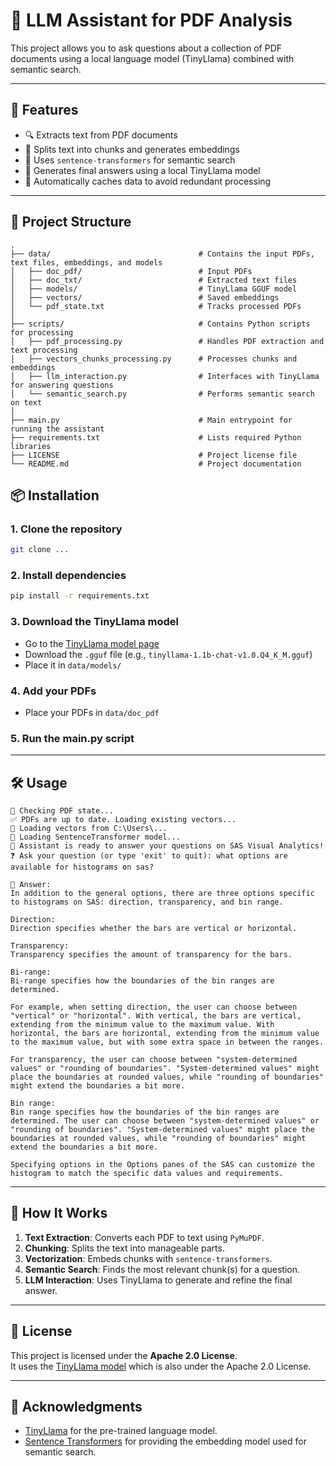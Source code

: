 
# 🧠 LLM Assistant for PDF Analysis

This project allows you to ask questions about a collection of PDF documents using a local language model (TinyLlama) combined with semantic search.

---

## 🚀 Features

- 🔍 Extracts text from PDF documents
- 🧱 Splits text into chunks and generates embeddings
- 🔎 Uses `sentence-transformers` for semantic search
- 🤖 Generates final answers using a local TinyLlama model
- 💾 Automatically caches data to avoid redundant processing

---

## 📁 Project Structure

    .
    ├── data/                                 # Contains the input PDFs, text files, embeddings, and models
    │   ├── doc_pdf/                          # Input PDFs
    │   ├── doc_txt/                          # Extracted text files
    │   ├── models/                           # TinyLlama GGUF model
    │   ├── vectors/                          # Saved embeddings
    │   └── pdf_state.txt                     # Tracks processed PDFs
    │
    ├── scripts/                              # Contains Python scripts for processing
    │   ├── pdf_processing.py                 # Handles PDF extraction and text processing
    │   ├── vectors_chunks_processing.py      # Processes chunks and embeddings
    │   ├── llm_interaction.py                # Interfaces with TinyLlama for answering questions
    │   └── semantic_search.py                # Performs semantic search on text
    │
    ├── main.py                               # Main entrypoint for running the assistant
    ├── requirements.txt                      # Lists required Python libraries
    ├── LICENSE                               # Project license file
    └── README.md                             # Project documentation

## 📦 Installation

### 1. Clone the repository
```bash
git clone ...
```

### 2. Install dependencies
```bash
pip install -r requirements.txt
```

### 3. Download the TinyLlama model
- Go to the [TinyLlama model page](https://huggingface.co/TheBloke/TinyLlama-1.1B-Chat-v1.0-GGUF)
- Download the `.gguf` file (e.g., `tinyllama-1.1b-chat-v1.0.Q4_K_M.gguf`)
- Place it in `data/models/`

### 4. Add your PDFs
- Place your PDFs in `data/doc_pdf`

### 5. Run the main.py script

---

## 🛠️ Usage

```
📁 Checking PDF state...
✅ PDFs are up to date. Loading existing vectors...
📂 Loading vectors from C:\Users\...
🔄 Loading SentenceTransformer model...
🤖 Assistant is ready to answer your questions on SAS Visual Analytics!
❓ Ask your question (or type 'exit' to quit): what options are available for histograms on sas?

🧠 Answer:
In addition to the general options, there are three options specific to histograms on SAS: direction, transparency, and bin range.

Direction:
Direction specifies whether the bars are vertical or horizontal.

Transparency:
Transparency specifies the amount of transparency for the bars.

Bi-range:
Bi-range specifies how the boundaries of the bin ranges are determined.

For example, when setting direction, the user can choose between "vertical" or "horizontal". With vertical, the bars are vertical, extending from the minimum value to the maximum value. With horizontal, the bars are horizontal, extending from the minimum value to the maximum value, but with some extra space in between the ranges.

For transparency, the user can choose between "system-determined values" or "rounding of boundaries". "System-determined values" might place the boundaries at rounded values, while "rounding of boundaries" might extend the boundaries a bit more.

Bin range:
Bin range specifies how the boundaries of the bin ranges are determined. The user can choose between "system-determined values" or "rounding of boundaries". "System-determined values" might place the boundaries at rounded values, while "rounding of boundaries" might extend the boundaries a bit more.

Specifying options in the Options panes of the SAS can customize the histogram to match the specific data values and requirements.
```

---

## 🧠 How It Works

1. **Text Extraction**: Converts each PDF to text using `PyMuPDF`.
2. **Chunking**: Splits the text into manageable parts.
3. **Vectorization**: Embeds chunks with `sentence-transformers`.
4. **Semantic Search**: Finds the most relevant chunk(s) for a question.
5. **LLM Interaction**: Uses TinyLlama to generate and refine the final answer.

---

## 📝 License

This project is licensed under the **Apache 2.0 License**.  
It uses the [TinyLlama model](https://huggingface.co/cmp-nct/TinyLlama-1.1B-Chat-v1.0) which is also under the Apache 2.0 License.

---

## 🙌 Acknowledgments
- [TinyLlama](https://github.com/jzhang38/TinyLlama) for the pre-trained language model.
- [Sentence Transformers](https://www.sbert.net/) for providing the embedding model used for semantic search.
